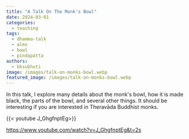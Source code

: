 ```yaml
---
title: "A Talk On The Monk's Bowl"
date: 2024-03-01
categories: 
  - teaching
tags: 
  - dhamma-talk
  - alms
  - bowl
  - pindapatta
authors: 
  - bksubhuti
image: /images/talk-on-monks-bowl.webp
featured_image: /images/talk-on-monks-bowl.webp
---
```


In this talk, I explore many details about the monk's bowl, how it is made black, the parts of the bowl, and several other things.  It should be interesting if you are interested in Theravāda Buddhist monks.


{{< youtube J_GhgfnptEg>}}

https://www.youtube.com/watch?v=J_GhgfnptEg&t=2s